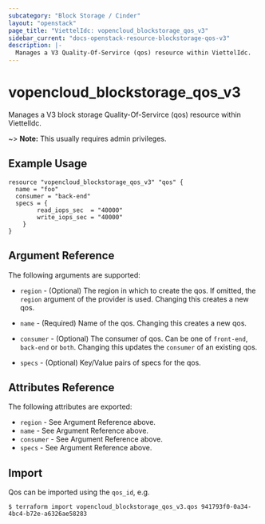 ```yaml
---
subcategory: "Block Storage / Cinder"
layout: "openstack"
page_title: "ViettelIdc: vopencloud_blockstorage_qos_v3"
sidebar_current: "docs-openstack-resource-blockstorage-qos-v3"
description: |-
  Manages a V3 Quality-Of-Servirce (qos) resource within ViettelIdc.
---
```


# vopencloud\_blockstorage\_qos\_v3

Manages a V3 block storage Quality-Of-Servirce (qos) resource within ViettelIdc.

~> **Note:** This usually requires admin privileges.


## Example Usage

```hcl
resource "vopencloud_blockstorage_qos_v3" "qos" {
  name = "foo"
  consumer = "back-end"
  specs = {
		read_iops_sec  = "40000"
		write_iops_sec = "40000"
	}
}

```

## Argument Reference

The following arguments are supported:

* `region` - (Optional) The region in which to create the qos. If omitted,
    the `region` argument of the provider is used. Changing this creates
    a new qos.

* `name` - (Required) Name of the qos.  Changing this creates a new qos.

* `consumer` - (Optional) The consumer of qos. Can be one of `front-end`,
    `back-end` or `both`. Changing this updates the `consumer` of an
    existing qos.

* `specs` - (Optional) Key/Value pairs of specs for the qos.

## Attributes Reference

The following attributes are exported:

* `region` - See Argument Reference above.
* `name` - See Argument Reference above.
* `consumer` - See Argument Reference above.
* `specs` - See Argument Reference above.

## Import

Qos can be imported using the `qos_id`, e.g.

```
$ terraform import vopencloud_blockstorage_qos_v3.qos 941793f0-0a34-4bc4-b72e-a6326ae58283
```
